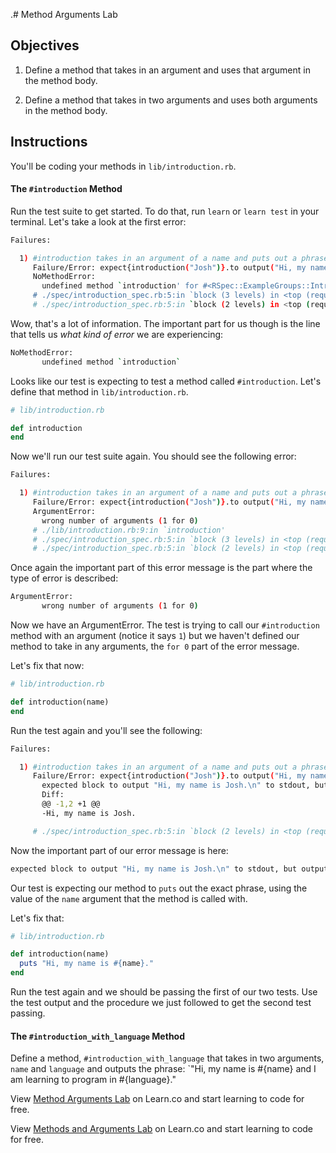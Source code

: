 .# Method Arguments Lab

## Objectives

1. Define a method that takes in an argument and uses that argument in the
   method body.

2. Define a method that takes in two arguments and uses both arguments in the
   method body.

## Instructions

You'll be coding your methods in `lib/introduction.rb`.

#### The `#introduction` Method

Run the test suite to get started. To do that, run `learn` or `learn test` in
your terminal. Let's take a look at the first error:

```bash
Failures:

  1) #introduction takes in an argument of a name and puts out a phrase with that name using string interpolation
     Failure/Error: expect{introduction("Josh")}.to output("Hi, my name is Josh.\n").to_stdout
     NoMethodError:
       undefined method `introduction' for #<RSpec::ExampleGroups::Introduction:0x007fdbc499a938>
     # ./spec/introduction_spec.rb:5:in `block (3 levels) in <top (required)>'
     # ./spec/introduction_spec.rb:5:in `block (2 levels) in <top (required)>'
```

Wow, that's a lot of information. The important part for us though is the line that tells us _what kind of error_ we are experiencing:

```bash
NoMethodError:
       undefined method `introduction`
```

Looks like our test is expecting to test a method called `#introduction`. Let's define that method in `lib/introduction.rb`.

```ruby
# lib/introduction.rb

def introduction
end
```

Now we'll run our test suite again. You should see the following error:

```bash
Failures:

  1) #introduction takes in an argument of a name and puts out a phrase with that name using string interpolation
     Failure/Error: expect{introduction("Josh")}.to output("Hi, my name is Josh.\n").to_stdout
     ArgumentError:
       wrong number of arguments (1 for 0)
     # ./lib/introduction.rb:9:in `introduction'
     # ./spec/introduction_spec.rb:5:in `block (3 levels) in <top (required)>'
     # ./spec/introduction_spec.rb:5:in `block (2 levels) in <top (required)>'
```

Once again the important part of this error message is the part where the type
of error is described:

```bash
ArgumentError:
       wrong number of arguments (1 for 0)
```

Now we have an ArgumentError. The test is trying to call our `#introduction`
method with an argument (notice it says `1`) but we haven't defined our method
to take in any arguments, the `for 0` part of the error message.

Let's fix that now:

```ruby
# lib/introduction.rb

def introduction(name)
end
```

Run the test again and you'll see the following:

```bash
Failures:

  1) #introduction takes in an argument of a name and puts out a phrase with that name using string interpolation
     Failure/Error: expect{introduction("Josh")}.to output("Hi, my name is Josh.\n").to_stdout
       expected block to output "Hi, my name is Josh.\n" to stdout, but output nothing
       Diff:
       @@ -1,2 +1 @@
       -Hi, my name is Josh.

     # ./spec/introduction_spec.rb:5:in `block (2 levels) in <top (required)>'
```

Now the important part of our error message is here:

```bash
expected block to output "Hi, my name is Josh.\n" to stdout, but output nothing
```

Our test is expecting our method to `puts` out the exact phrase, using the value
of the `name` argument that the method is called with.

Let's fix that:

```ruby
# lib/introduction.rb

def introduction(name)
  puts "Hi, my name is #{name}."
end
```

Run the test again and we should be passing the first of our two tests. Use the
test output and the procedure we just followed to get the second test passing.

#### The `#introduction_with_language` Method

Define a method, `#introduction_with_language` that takes in two arguments,
`name` and `language` and outputs the phrase: `"Hi, my name is #{name} and I am
learning to program in #{language}."

<p data-visibility='hidden'>View <a href='https://learn.co/lessons/method-arguments-lab' title='Method Arguments Lab'>Method Arguments Lab</a> on Learn.co and start learning to code for free.</p>

<p class='util--hide'>View <a href='https://learn.co/lessons/method-arguments-lab'>Methods and Arguments Lab</a> on Learn.co and start learning to code for free.</p>
